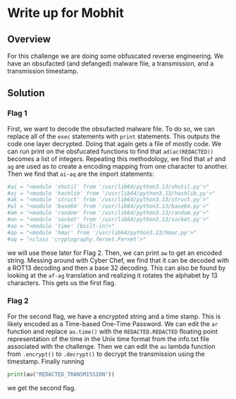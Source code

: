 # Write up for Mobhit

## Overview

For this challenge we are doing some obfuscated reverse engineering. We have an obsufacted (and defanged) malware file, a transmission, 
and a transmission timestamp. 

## Solution

### Flag 1

First, we want to decode the obsufacted malware file. To do so, we can replace all of the ```exec``` statements with ```print``` statements.
This outputs the code one layer decrypted. Doing that again gets a file of mostly code. We can run print on the obsfucated functions to find that 
```ad(ac(REDACTED))``` becomes a list of integers. Repeating this methodology, we find that ```af``` and ```ag``` are used as to create a encoding mapping
from one character to another. Then we find that ```ai-aq``` are the import statements:
```Python
#ai = "<module 'shutil' from '/usr/lib64/python3.13/shutil.py'>"
#aj = "<module 'hashlib' from '/usr/lib64/python3.13/hashlib.py'>"
#ak = "<module 'struct' from '/usr/lib64/python3.13/struct.py'>"
#al = "<module 'base64' from '/usr/lib64/python3.13/base64.py'>"
#am = "<module 'random' from '/usr/lib64/python3.13/random.py'>"
#an = "<module 'socket' from '/usr/lib64/python3.13/socket.py'>"
#ao = "<module 'time' (built-in)>"
#ap = "<module 'hmac' from '/usr/lib64/python3.13/hmac.py'>"
#aq = "<class 'cryptography.fernet.Fernet'>"
```
we will use these later for Flag 2. Then, we can print ```aw``` to get an encoded string. Messing around with Cyber Chef, we find that it can be decoded
with a ROT13 decoding and then a base 32 decoding. This can also be found by looking at the ```af-ag``` translation and realizing 
it rotates the alphabet by 13 characters. This gets us the first flag.


### Flag 2

For the second flag, we have a encrypted string and a time stamp. This is likely encoded as a Time-based One-Time Password.
We can edit the ```ar``` function and replace ```ao.time()``` with the ```REDACTED.REDACTED``` floating point representation 
of the time in the Unix time format from the info.txt file associated with the challenge. Then we can edit the ```au``` lambda function
from ```.encrypt()``` to ```.decrypt()``` to decrypt the transmission using the timestamp. Finally running 
```Python
print(au("REDACTED_TRANSMISSION"))
```
we get the second flag.

